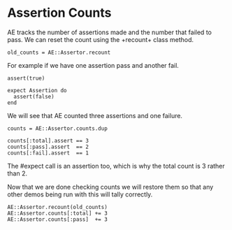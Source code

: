 # Assertion Counts

AE tracks the number of assertions made and the number that failed to pass.
We can reset the count using the +recount+ class method.

    old_counts = AE::Assertor.recount

For example if we have one assertion pass and another fail.

    assert(true)

    expect Assertion do
      assert(false)
    end

We will see that AE counted three assertions and one failure.

    counts = AE::Assertor.counts.dup

    counts[:total].assert == 3
    counts[:pass].assert  == 2
    counts[:fail].assert  == 1

The #expect call is an assertion too, which is why the total count is 3
rather than 2.

Now that we are done checking counts we will restore them so that
any other demos being run with this will tally correctly.

    AE::Assertor.recount(old_counts)
    AE::Assertor.counts[:total] += 3
    AE::Assertor.counts[:pass]  += 3

